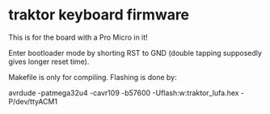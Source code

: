 traktor keyboard firmware
=========================

This is for the board with a Pro Micro in it!

Enter bootloader mode by shorting RST to GND (double tapping supposedly gives longer reset time).

Makefile is only for compiling. Flashing is done by:

  avrdude -patmega32u4 -cavr109 -b57600 -Uflash:w:traktor_lufa.hex -P/dev/ttyACM1
